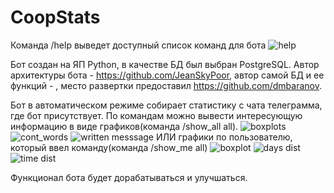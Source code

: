 # CoopStats

Команда /help выведет доступный список команд для бота 
![help](https://user-images.githubusercontent.com/69383370/137114323-52c22ea2-cdbc-4c83-bcab-d0063c07fc2a.png)


Бот создан на ЯП Python, в качестве БД был выбран PostgreSQL. Автор архитектуры бота - https://github.com/JeanSkyPoor, автор самой БД и ее функций - , место развертки предоставил https://github.com/dmbaranov. 

Бот в автоматическом режиме собирает статистику с чата телеграмма, где бот присутствует. По командам можно вывести интересующую информацию в виде графиков(команда /show_all all). ![boxplots](https://user-images.githubusercontent.com/69383370/137115316-bcfcb151-8aa9-4e4f-85e4-09e9c8fb3e7b.jpg)
![cont_words](https://user-images.githubusercontent.com/69383370/137115320-10be751e-3dba-4712-9d45-c6fe7d2d2344.jpg)
![written messsage](https://user-images.githubusercontent.com/69383370/137115323-91dc76b6-8e9c-497b-a6d3-4a6de49fccb6.jpg)
ИЛИ графики по пользователю, который ввел команду(команда /show_me all) 
![boxplot](https://user-images.githubusercontent.com/69383370/137115552-95dad473-c582-4b67-9d07-477ce47e9b3d.jpg)
![days dist](https://user-images.githubusercontent.com/69383370/137115557-d25300a7-bc2b-40a0-b0f8-2a8c52c0ad2d.jpg)
![time dist](https://user-images.githubusercontent.com/69383370/137115558-4d8785e8-d5aa-4b5c-906d-1f327d92b8ee.jpg)


Функционал бота будет дорабатываться и улучшаться. 
